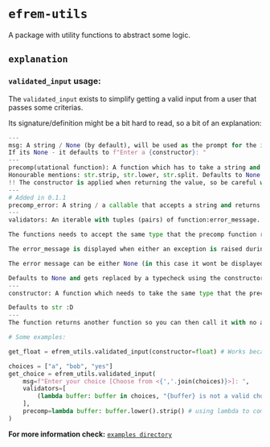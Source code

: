 # `efrem-utils`

A package with utility functions to abstract some logic. 

## `explanation`

### `validated_input` usage:

The `validated_input` exists to simplify getting a valid input from a user that passes some criterias.

Its signature/definition might be a bit hard to read, so a bit of an explanation:
```py
---
msg: A string / None (by default), will be used as the prompt for the input() calls.
If its None - it defaults to f"Enter a {constructor}: "
---
precomp(utational function): A function which has to take a string and return.. anything, pretty much.
Honourable mentions: str.strip, str.lower, str.split. Defaults to None so it doesnt mutate the input.
!! The constructor is applied when returning the value, so be careful with typecasting in precomputation, i.e if you use `int` as a precomputational function but constructor stays at default (str) -> a string will be returned !!
---
# Added in 0.1.1
precomp_error: A string / a callable that accepts a string and returns a string / a template string (format keyword = buffer). This prints when precomp(input) raises an exception (i.e tried to use int as precomp -> entered a non-integer)
---
validators: An iterable with tuples (pairs) of function:error_message.

The functions needs to accept the same type that the precomp function returns.

The error_message is displayed when either an exception is raised during the attempt of validation [Which leads to a neat trick for getting a valid input of some type], or when the value it returns is falsy.

The error message can be either None (in this case it wont be displayed), or a static string, or a template-string [i.e "{buffer} is not an integer". Consider that `buffer` is the keyword for the users input here, which gets passed with a .format(buffer=buffer) call]

Defaults to None and gets replaced by a typecheck using the constructor and a short-circuit logic. [constructor(buffer) or True]
---
constructor: A function which needs to take the same type that the precomp function returns and it will be used to actually return the value once the input has been validated.

Defaults to str :D
---
The function returns another function so you can then call it with no arguments and get a validated input.
```

```py
# Some examples:

get_float = efrem_utils.validated_input(constructor=float) # Works because of validators defaulting to a float typecheck and msg defaulting to f"Enter a {float}"

choices = ["a", "bob", "yes"]
get_choice = efrem_utils.validated_input(
    msg=f"Enter your choice [Choose from <{','.join(choices)}>]: ",
    validators=[
        (lambda buffer: buffer in choices, "{buffer} is not a valid choice") # the {buffer} in the template string is important
    ],
    precomp=lambda buffer: buffer.lower().strip() # using lambda to combine multiple precomputation functions
)
```

**For more information check:** [`examples directory`](https://github.com/NikitaNightBot/efrem-utils/tree/main/examples)